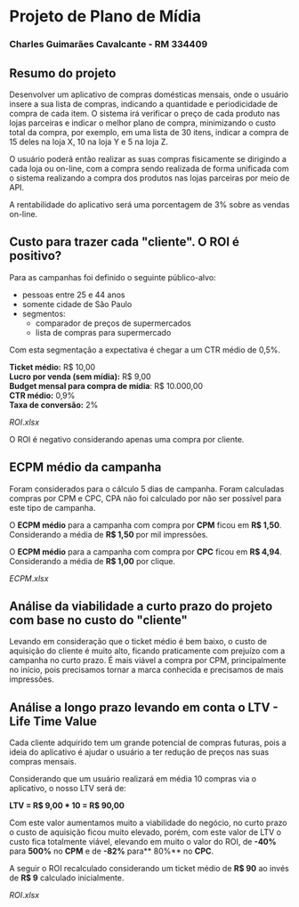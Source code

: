 # Projeto de Plano de Mídia

### Charles Guimarães Cavalcante - RM 334409

## Resumo do projeto

Desenvolver um aplicativo de compras domésticas mensais, onde o usuário insere a sua lista de compras, indicando a quantidade e periodicidade de compra de cada item. O sistema irá verificar o preço de cada produto nas lojas parceiras e indicar o melhor plano de compra, minimizando o custo total da compra, por exemplo, em uma lista de 30 itens, indicar a compra de 15 deles na loja X, 10 na loja Y e 5 na loja Z. 

O usuário poderá então realizar as suas compras fisicamente se dirigindo a cada loja ou on-line, com a compra sendo realizada de forma unificada com o sistema realizando a compra dos produtos nas lojas parceiras por meio de API.

A rentabilidade do aplicativo será uma porcentagem de 3% sobre as vendas on-line.

## Custo para trazer cada "cliente". O ROI é positivo?

Para as campanhas foi definido o seguinte público-alvo:

- pessoas entre 25 e 44 anos
- somente cidade de São Paulo
- segmentos:
    - comparador de preços de supermercados
    - lista de compras para supermercado

Com esta segmentação a expectativa é chegar a um CTR médio de 0,5%.

**Ticket médio:** R$ 10,00    
**Lucro por venda (sem mídia):** R$ 9,00    
**Budget mensal para compra de mídia**: R$ 10.000,00  
**CTR médio:** 0,9%    
**Taxa de conversão:** 2%  

${ ROI.xlsx }$

O ROI é negativo considerando apenas uma compra por cliente.

## ECPM médio da campanha

Foram considerados para o cálculo 5 dias de campanha. Foram calculadas compras por CPM e CPC, CPA não foi calculado por não ser possível para este tipo de campanha.

O **ECPM médio** para a campanha com compra por **CPM** ficou em **R$ 1,50**. Considerando a média de **R$ 1,50** por mil impressões.

O **ECPM médio** para a campanha com compra por **CPC** ficou em **R$ 4,94**. Considerando a média de **R$ 1,00** por clique.

${ ECPM.xlsx }$

## Análise da viabilidade a curto prazo do projeto com base no custo do "cliente"

Levando em consideração que o ticket médio é bem baixo, o custo de aquisição do cliente é muito alto, ficando praticamente com prejuízo com a campanha no curto prazo. É mais viável a compra por CPM, principalmente no início, pois precisamos tornar a marca conhecida e precisamos de mais impressões.

## Análise a longo prazo levando em conta o LTV - Life Time Value

Cada cliente adquirido tem um grande potencial de compras futuras, pois a ideia do aplicativo é ajudar o usuário a ter redução de preços nas suas compras mensais.

Considerando que um usuário realizará em média 10 compras via o aplicativo, o nosso LTV será de:

**LTV = R$ 9,00 * 10 = R$ 90,00**

Com este valor aumentamos muito a viabilidade do negócio, no curto prazo o custo de aquisição ficou muito elevado, porém, com este valor de LTV o custo fica totalmente viável, elevando em muito o valor do ROI, de **-40%** para **500%** no **CPM** e de **-82%** para** 80%** no **CPC**.

A seguir o ROI recalculado considerando um ticket médio de **R$ 90** ao invés de **R$ 9** calculado inicialmente.

${ ROI.xlsx }$